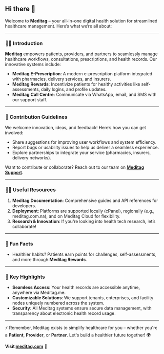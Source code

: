 ## Hi there 👋

Welcome to **Meditag** – your all-in-one digital health solution for streamlined healthcare management. Here’s what we’re all about:

---

### 🙋‍♀️ **Introduction**
**Meditag** empowers patients, providers, and partners to seamlessly manage healthcare workflows, consultations, prescriptions, and health records. Our innovative systems include:

- **Meditag E-Prescription**: A modern e-prescription platform integrated with pharmacies, delivery services, and insurers.
- **Meditag Rewards**: Incentivize patients for healthy activities like self-assessments, daily logins, and profile updates.
- **Meditag Call Centre**: Communicate via WhatsApp, email, and SMS with our support staff.

---

### 🌈 **Contribution Guidelines**
We welcome innovation, ideas, and feedback! Here’s how you can get involved:
- Share suggestions for improving user workflows and system efficiency.
- Report bugs or usability issues to help us deliver a seamless experience.
- Explore partnerships to integrate your service (pharmacies, insurers, delivery networks).

Want to contribute or collaborate? Reach out to our team on **[Meditag Support](mailto:support@meditag.com)**.

---

### 👩‍💻 **Useful Resources**
1. **Meditag Documentation**: Comprehensive guides and API references for developers.
2. **Deployment**: Platforms are supported locally (cPanel), regionally (e.g., meditag.com.na), and on Meditag Cloud for flexibility.
3. **Research & Innovation**: If you're looking into health tech research, let’s collaborate!

---

### 🍿 **Fun Facts**
- Healthier habits? Patients earn points for challenges, self-assessments, and more through **Meditag Rewards**.

---

### 🧙 **Key Highlights**
- **Seamless Access**: Your health records are accessible anytime, anywhere via Meditag.me.
- **Customizable Solutions**: We support tenants, enterprises, and facility nodes uniquely numbered across the system.
- **Security**: All Meditag systems ensure secure data management, with transparency about electronic health record usage.

---

⚡ Remember, Meditag exists to simplify healthcare for you – whether you're a **Patient**, **Provider**, or **Partner**. Let's build a healthier future together! 🌍

**Visit [meditag.com](https://meditag.com)** 🚀  
